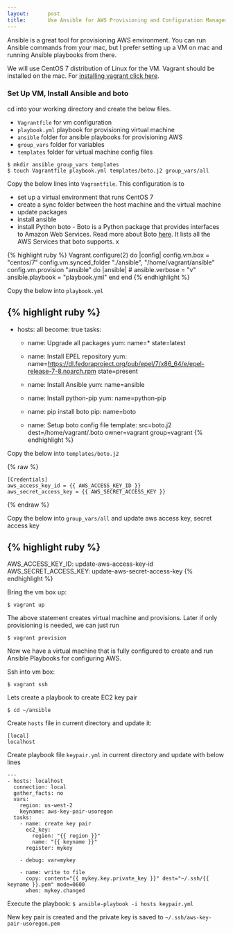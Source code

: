 ```yaml
---
layout:      post
title:       Use Ansible for AWS Provisioning and Configuration Management
---
```


Ansible is a great tool for provisioning AWS environment. You can run Ansible commands from your mac, but I prefer setting up a VM on mac and running Ansible playbooks from there.

We will use CentOS 7 distribution of Linux for the VM. Vagrant should be installed on the mac. For [installing vagrant click here](https://www.vagrantup.com/downloads.html).

### Set Up VM, Install Ansible and boto
cd into your working directory and create the below files.

* `Vagrantfile` for vm configuration
* `playbook.yml` playbook for provisioning virtual machine
* `ansible` folder for ansible playbooks for provisioning AWS
* `group_vars` folder for variables
* `templates` folder for virtual machine config files

```
$ mkdir ansible group_vars templates
$ touch Vagrantfile playbook.yml templates/boto.j2 group_vars/all
```

Copy the below lines into `Vagrantfile`. This configuration is to

* set up a virtual environment that runs CentOS 7
* create a sync folder between the host machine and the virtual machine
* update packages
* install ansible
* install Python boto - Boto is a Python package that provides interfaces to Amazon Web Services. Read more about Boto [here](https://github.com/boto/boto). It lists all the AWS Services that boto supports. x

{% highlight ruby %}
Vagrant.configure(2) do |config|
  config.vm.box = "centos/7"
  config.vm.synced_folder "./ansible", "/home/vagrant/ansible"
  config.vm.provision "ansible" do |ansible|
    # ansible.verbose = "v"
    ansible.playbook = "playbook.yml"
  end
end
{% endhighlight %}

Copy the below into `playbook.yml`

{% highlight ruby %}
---
- hosts: all
  become: true
  tasks:
    - name: Upgrade all packages
      yum: name=* state=latest

    - name: Install EPEL repository
      yum: name=https://dl.fedoraproject.org/pub/epel/7/x86_64/e/epel-release-7-8.noarch.rpm state=present

    - name: Install Ansible
      yum: name=ansible

    - name: Install python-pip
      yum: name=python-pip

    - name: pip install boto
      pip: name=boto

    - name: Setup boto config file
      template: src=boto.j2
                dest=/home/vagrant/.boto
                owner=vagrant
                group=vagrant
{% endhighlight %}


Copy the below into `templates/boto.j2`

{% raw %}
```
[Credentials]
aws_access_key_id = {{ AWS_ACCESS_KEY_ID }}
aws_secret_access_key = {{ AWS_SECRET_ACCESS_KEY }}
```
{% endraw %}

Copy the below into `group_vars/all` and update aws access key, secret access key

{% highlight ruby %}
---
AWS_ACCESS_KEY_ID:      update-aws-access-key-id
AWS_SECRET_ACCESS_KEY:  update-aws-secret-access-key
{% endhighlight %}

Bring the vm box up:

```
$ vagrant up
```

The above statement creates virtual machine and provisions. Later if only provisioning is needed, we can just run

```
$ vagrant provision
```

Now we have a virtual machine that is fully configured to create and run Ansible Playbooks for configuring AWS.

Ssh into vm box:

```
$ vagrant ssh
```

Lets create a playbook to create EC2 key pair

`$ cd ~/ansible`

Create `hosts` file in current directory and update it:

```
[local]
localhost
```

Create playbook file `keypair.yml` in current directory and update with below lines

```
---
- hosts: localhost
  connection: local
  gather_facts: no
  vars:
    region: us-west-2
    keyname: aws-key-pair-usoregon
  tasks:
    - name: create key pair
      ec2_key:
        region: "{{ region }}"
        name: "{{ keyname }}"
      register: mykey

    - debug: var=mykey

    - name: write to file
      copy: content="{{ mykey.key.private_key }}" dest="~/.ssh/{{ keyname }}.pem" mode=0600
      when: mykey.changed
```

Execute the playbook: `$ ansible-playbook -i hosts keypair.yml`

New key pair is created and the private key is saved to `~/.ssh/aws-key-pair-usoregon.pem`
